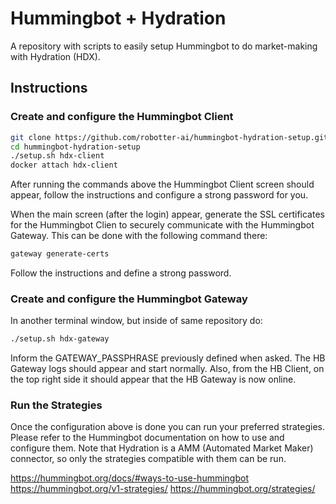 # Hummingbot + Hydration
A repository with scripts to easily setup Hummingbot to do market-making with Hydration (HDX).

## Instructions

### Create and configure the Hummingbot Client

```sh
git clone https://github.com/robotter-ai/hummingbot-hydration-setup.git
cd hummingbot-hydration-setup
./setup.sh hdx-client
docker attach hdx-client
```

After running the commands above the Hummingbot Client screen should appear, follow the instructions and configure a strong password for you.

When the main screen (after the login) appear, generate the SSL certificates for the Hummingbot Clien to securely communicate with the Hummingbot Gateway. This can be done with the following command there:

```sh
gateway generate-certs
```

Follow the instructions and define a strong password.

### Create and configure the Hummingbot Gateway

In another terminal window, but inside of same repository do:

```sh
./setup.sh hdx-gateway
```

Inform the GATEWAY_PASSPHRASE previously defined when asked.
The HB Gateway logs should appear and start normally.
Also, from the HB Client, on the top right side it should appear that the HB Gateway is now online.

### Run the Strategies

Once the configuration above is done you can run your preferred strategies.
Please refer to the Hummingbot documentation on how to use and configure them.
Note that Hydration is a AMM (Automated Market Maker) connector, so only the strategies compatible with them can be run.

https://hummingbot.org/docs/#ways-to-use-hummingbot
https://hummingbot.org/v1-strategies/
https://hummingbot.org/strategies/


